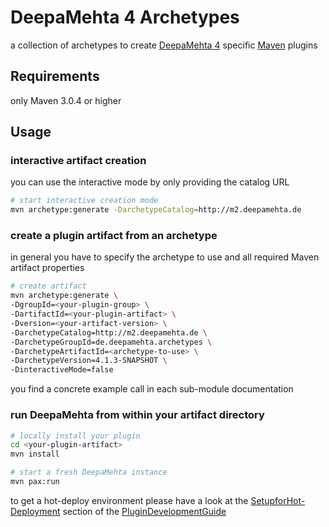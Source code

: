 # DeepaMehta 4 Archetypes

a collection of archetypes to create
[DeepaMehta 4](http://github.com/jri/deepamehta)
specific [Maven](http://maven.apache.org/download.cgi) plugins

## Requirements

only Maven 3.0.4 or higher

## Usage

### interactive artifact creation

you can use the interactive mode by only providing the catalog URL

```sh
# start interactive creation mode
mvn archetype:generate -DarchetypeCatalog=http://m2.deepamehta.de
```

### create a plugin artifact from an archetype

in general you have to specify the archetype to use
and all required Maven artifact properties

```sh
# create artifact
mvn archetype:generate \
-DgroupId=<your-plugin-group> \
-DartifactId=<your-plugin-artifact> \
-Dversion=<your-artifact-version> \
-DarchetypeCatalog=http://m2.deepamehta.de \
-DarchetypeGroupId=de.deepamehta.archetypes \
-DarchetypeArtifactId=<archetype-to-use> \
-DarchetypeVersion=4.1.3-SNAPSHOT \
-DinteractiveMode=false
```

you find a concrete example call in each sub-module documentation

### run DeepaMehta from within your artifact directory

```sh
# locally install your plugin
cd <your-plugin-artifact>
mvn install

# start a fresh DeepaMehta instance
mvn pax:run
```

to get a hot-deploy environment please have a look at the
[SetupforHot-Deployment](https://trac.deepamehta.de/wiki/PluginDevelopmentGuide#SetupforHot-Deployment)
section of the [PluginDevelopmentGuide](https://trac.deepamehta.de/wiki/PluginDevelopmentGuide)
